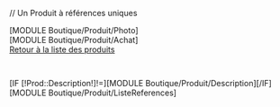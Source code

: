 // Un Produit à références uniques
<div class="BlocHaut_[!Prod::TypeProduit!]">
	<div class="BlocGauche_[!Prod::TypeProduit!]">[MODULE Boutique/Produit/Photo]</div>
	<div class="BlocDroit_[!Prod::TypeProduit!]">[MODULE Boutique/Produit/Achat]</div>
	<div style="height:60px;"><a href="/[!Cat::getUrl()!]" class="RetourListe">Retour à la liste des produits</a></div>
</div>
<div class="BlocBas_[!Prod::TypeProduit!]">
	[IF [!Prod::Description!]!=][MODULE Boutique/Produit/Description][/IF]
	[MODULE Boutique/Produit/ListeReferences]
</div>